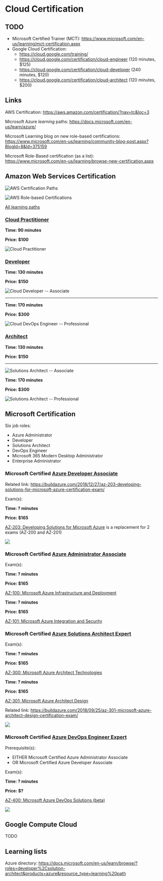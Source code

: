 # Cloud Certification

## TODO

* Microsoft Certified Trainer (MCT): https://www.microsoft.com/en-us/learning/mct-certification.aspx
* Google Cloud Certification:
  * https://cloud.google.com/training/
  * https://cloud.google.com/certification/cloud-engineer (120 minutes, $125)
  * https://cloud.google.com/certification/cloud-developer (240 minutes, $120)
  * https://cloud.google.com/certification/cloud-architect (120 minutes, $200)

## Links

AWS Certification: https://aws.amazon.com/certification/?nav=tc&loc=3

Microsoft Azure _learning_ paths: https://docs.microsoft.com/en-us/learn/azure/

Microsoft Learning blog on new role-based certifications: https://www.microsoft.com/en-us/learning/community-blog-post.aspx?BlogId=8&Id=375159

Microsoft Role-Based certification (as a list): https://www.microsoft.com/en-us/learning/browse-new-certification.aspx

## Amazon Web Services Certification

![AWS Certification Paths](https://d1.awsstatic.com/training-and-certification/certification/Cert-Roadmap-v9.1.edda8af3d23c5d54cd6d2371cd5ccae528c62d6c.png)

![AWS Role-based Certifications](https://qph.fs.quoracdn.net/main-qimg-4a3369250dcc851d7b5be6dc406fd45f)

[All learning paths](https://aws.amazon.com/training/learning-paths/)

### [Cloud Practitioner](https://aws.amazon.com/training/path-cloudpractitioner/)

**Time: 90 minutes**

**Price: $100**

![Cloud Practitioner](https://d1.awsstatic.com/training-and-certification/Learning_Paths/cloud-practitioner-path_WIDE.658cfbbe8c9e32b05d7d7fb8e3d1378607c5c33d.png)

### [Developer](https://aws.amazon.com/training/path-developing/)

**Time: 130 minutes**

**Price: $150**

![Cloud Developer -- Associate](https://d1.awsstatic.com/training-and-certification/Learning_Paths/developer-assoc-path.4d9952d6e3ae19730820b3bca051b0b8b9100382.png)

---

**Time: 170 minutes**

**Price: $300**

![Cloud DevOps Engineer -- Professional](https://d1.awsstatic.com/training-and-certification/Learning_Paths/devops-pro-1-path.5844fc83992a84f64ebf3d7cfea691396ef2f954.png)

### [Architect](https://aws.amazon.com/training/path-architecting/)

**Time: 130 minutes**

**Price: $150**

---

![Solutions Architect -- Associate](https://d1.awsstatic.com/training-and-certification/Learning_Paths/architect-assoc-path.66c7e0ba7e3d772ff1e15c6b8bffc8e72afce58c.png)

**Time: 170 minutes**

**Price: $300**

![Solutions Architect -- Professional](https://d1.awsstatic.com/training-and-certification/Learning_Paths/architect-pro-path.52bf11892ae7bd6d0c39509b1add0bb04141de22.png)

## Microsoft Certification

Six job roles:

* Azure Administrator
* Developer
* Solutions Architect
* DevOps Engineer
* Microsoft 365 Modern Desktop Administrator
* Enterprise Administrator

### Microsoft Certified [Azure Developer Associate](https://www.microsoft.com/en-us/learning/azure-developer.aspx)

Related link: https://buildazure.com/2018/12/27/az-203-developing-solutions-for-microsoft-azure-certification-exam/

Exam(s):

**Time: ? minutes**

**Price: $165**

[AZ-203: Developing Solutions for Microsoft Azure](https://www.microsoft.com/en-us/learning/exam-AZ-203.aspx) is a replacement for 2 exams (AZ-200 and AZ-201)

![](https://i2.wp.com/buildazure.com/wp-content/uploads/2018/09/microsoft-cert-azure-developer-path.png?resize=768%2C364&ssl=1)

### Microsoft Certified [Azure Administrator Associate](https://www.microsoft.com/en-us/learning/azure-administrator.aspx)

Exam(s):

**Time: ? minutes**

**Price: $165**

[AZ-100: Microsoft Azure Infrastructure and Deployment](https://www.microsoft.com/en-us/learning/exam-AZ-100.aspx)

**Time: ? minutes**

**Price: $165**

[AZ-101: Microsoft Azure Integration and Security](https://www.microsoft.com/en-us/learning/exam-AZ-101.aspx)

### Microsoft Certified [Azure Solutions Architect Expert](https://www.microsoft.com/en-us/learning/azure-solutions-architect.aspx)

Exam(s):

**Time: ? minutes**

**Price: $165**

[AZ-300: Microsoft Azure Architect Technologies](https://www.microsoft.com/en-us/learning/exam-az-300.aspx)

**Time: ? minutes**

**Price: $165**

[AZ-301: Microsoft Azure Architect Design](https://www.microsoft.com/en-us/learning/exam-az-301.aspx)

Related link: https://buildazure.com/2018/09/25/az-301-microsoft-azure-architect-design-certification-exam/

![](https://i2.wp.com/buildazure.com/wp-content/uploads/2018/09/microsoft-cert-solutions-architect-path.png?resize=1024%2C483&ssl=1)

### Microsoft Certified [Azure DevOps Engineer Expert](https://www.microsoft.com/en-us/learning/azure-devops.aspx)

Prerequisite(s):

* EITHER Microsoft Certified Azure Administrator Associate
* OR Microsoft Certified Azure Developer Associate

Exam(s):


**Time: ? minutes**

**Price: $?**

[AZ-400: Microsoft Azure DevOps Solutions (beta)](https://www.microsoft.com/en-us/learning/exam-AZ-400.aspx)

![](https://i0.wp.com/buildazure.com/wp-content/uploads/2018/09/microsoft-cert-azure-infra-certs.png?resize=768%2C405&ssl=1)

## Google Compute Cloud

TODO

## Learning lists

Azure directory: https://docs.microsoft.com/en-us/learn/browse/?roles=developer%2Csolution-architect&products=azure&resource_type=learning%20path
